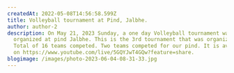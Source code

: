 ```yaml
---
createdAt: 2022-05-08T14:56:58.599Z
title: Volleyball tournament at Pind, Jalbhe.
author: author-2
description: On May 21, 2023 Sunday, a one day Volleyball tournament was
  organized at pind Jalbhe. This is the 3rd tournament that was organized.  A
  Total of 16 teams competed. Two teams competed for our pind. It is available
  on https://www.youtube.com/live/5GQYJwT4GQw?feature=share.
blogimage: /images/photo-2023-06-04-08-31-33.jpg
---
```

